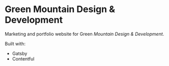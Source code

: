 # Green Mountain Design & Development

Marketing and portfolio website for Green *Mountain Design & Development*.

Built with:
- Gatsby
- Contentful
